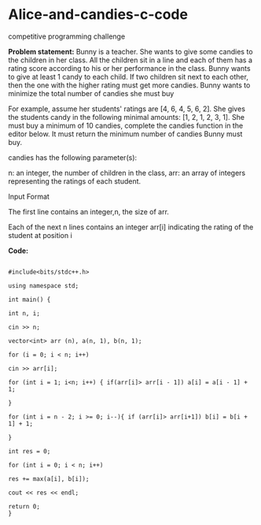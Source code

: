 # Alice-and-candies-c-code
competitive programming challenge

**Problem statement:**
Bunny is a teacher. She wants to give some candies to the children in her class. All the children sit in a line and each of them has a rating score according to his or her performance in the class. Bunny wants to give at least 1 candy to each child. If two children sit next to each other, then the one with the higher rating must get more candies. Bunny wants to minimize the total number of candies she must buy

For example, assume her students' ratings are [4, 6, 4, 5, 6, 2]. She gives the students candy in the following minimal amounts: [1, 2, 1, 2, 3, 1]. She must buy a minimum of 10 candies, complete the candies function in the editor below. It must return the minimum number of candies Bunny must buy.

candies has the following parameter(s):

n: an integer, the number of children in the class, arr: an array of integers representing the ratings of each student.

Input Format

The first line contains an integer,n, the size of arr.

Each of the next n lines contains an integer arr[i] indicating the rating of the student at position i

**Code:**
```

#include<bits/stdc++.h>

using namespace std;

int main() {

int n, i;

cin >> n;

vector<int> arr (n), a(n, 1), b(n, 1);

for (i = 0; i < n; i++)

cin >> arr[i];

for (int i = 1; i<n; i++) { if(arr[i]> arr[i - 1]) a[i] = a[i - 1] + 1;

}

for (int i = n - 2; i >= 0; i--){ if (arr[i]> arr[i+1]) b[i] = b[i + 1] + 1;

}

int res = 0;

for (int i = 0; i < n; i++)

res += max(a[i], b[i]);

cout << res << endl;

return 0;
}

